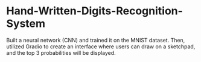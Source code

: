 # Hand-Written-Digits-Recognition-System
Built a neural network (CNN) and trained it on the MNIST dataset. Then, utilized Gradio to create an interface where users can draw on a sketchpad, and the top 3 probabilities will be displayed.
